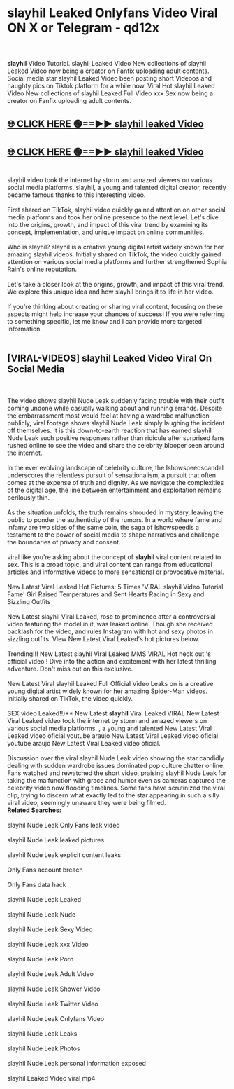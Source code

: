 <h1> slayhil Leaked Onlyfans Video Viral ON X or Telegram - qd12x </h1>

# 
<br>
<strong>slayhil</strong> Video Tutorial. slayhil Leaked Video New collections of  slayhil Leaked Video now being a creator on Fanfix uploading adult contents. Social media star slayhil Leaked Video been posting short Videoos and naughty pics on Tiktok platform for a while now. Viral Hot slayhil Leaked Video New collections of slayhil Leaked Full Video xxx Sex now being a creator on Fanfix uploading adult contents.
<br>

## [🌐 CLICK HERE 🟢==►► slayhil leaked Video ](https://onlyclips.site?title=slayhil&ref=git)


## [🌐 CLICK HERE 🟢==►► slayhil leaked Video ](https://onlyclips.site?title=slayhil&ref=git)

<br>
slayhil video took the internet by storm and amazed viewers on various social media platforms. slayhil, a young and talented digital creator, recently became famous thanks to this interesting video.
<br><br>
First shared on TikTok, slayhil video quickly gained attention on other social media platforms and took her online presence to the next level. Let's dive into the origins, growth, and impact of this viral trend by examining its concept, implementation, and unique impact on online communities.
<br><br>
Who is slayhil? slayhil is a creative young digital artist widely known for her amazing slayhil videos. Initially shared on TikTok, the video quickly gained attention on various social media platforms and further strengthened Sophia Rain's online reputation.
<br><br>
Let's take a closer look at the origins, growth, and impact of this viral trend. We explore this unique idea and how slayhil brings it to life in her video.
<br><br>
If you're thinking about creating or sharing viral content, focusing on these aspects might help increase your chances of success! If you were referring to something specific, let me know and I can provide more targeted information.
<br><br>
<h2>[VIRAL-VIDEOS] slayhil Leaked Video Viral On Social Media</h2>
<br><br>
The video shows slayhil Nude Leak suddenly facing trouble with their outfit coming undone while casually walking about and running errands. Despite the embarrassment most would feel at having a wardrobe malfunction publicly, viral footage shows slayhil Nude Leak simply laughing the incident off themselves. It is this down-to-earth reaction that has earned slayhil Nude Leak such positive responses rather than ridicule after surprised fans rushed online to see the video and share the celebrity blooper seen around the internet.
<br><br>
In the ever evolving landscape of celebrity culture, the Ishowspeedscandal underscores the relentless pursuit of sensationalism, a pursuit that often comes at the expense of truth and dignity. As we navigate the complexities of the digital age, the line between entertainment and exploitation remains perilously thin.
<br><br>
As the situation unfolds, the truth remains shrouded in mystery, leaving the public to ponder the authenticity of the rumors. In a world where fame and infamy are two sides of the same coin, the saga of Ishowspeedis a testament to the power of social media to shape narratives and challenge the boundaries of privacy and consent.
<br><br>
viral like you're asking about the concept of <strong>slayhil</strong> viral content related to sex. This is a broad topic, and viral content can range from educational articles and informative videos to more sensational or provocative material.
<br><br>
New Latest Viral Leaked Hot Pictures: 5 Times 'VIRAL slayhil Video Tutorial Fame' Girl Raised Temperatures and Sent Hearts Racing in Sexy and Sizzling Outfits
<br><br>
New Latest slayhil Viral Leaked, rose to prominence after a controversial video featuring the model in it, was leaked online. Though she received backlash for the video, and rules Instagram with hot and sexy photos in sizzling outfits. View New Latest Viral Leaked's hot pictures below.
<br><br>
Trending!!! New Latest slayhil Viral Leaked MMS VIRAL Hot heck out 's official video ! Dive into the action and excitement with her latest thrilling adventure. Don't miss out on this exclusive.
<br><br>
New Latest Viral slayhil Leaked Full Official Video Leaks on  is a creative young digital artist widely known for her amazing Spider-Man videos. Initially shared on TikTok, the video quickly.
<br><br>
SEX video Leaked!!)** New Latest <strong>slayhil</strong> Viral Leaked VIRAL New Latest Viral Leaked video took the internet by storm and amazed viewers on various social media platforms. , a young and talented New Latest Viral Leaked video oficial youtube araujo New Latest Viral Leaked video oficial youtube araujo New Latest Viral Leaked video oficial.
<br><br>
Discussion over the viral slayhil Nude Leak video showing the star candidly dealing with sudden wardrobe issues dominated pop culture chatter online. Fans watched and rewatched the short video, praising slayhil Nude Leak for taking the malfunction with grace and humor even as cameras captured the celebrity video now flooding timelines. Some fans have scrutinized the viral clip, trying to discern what exactly led to the star appearing in such a silly viral video, seemingly unaware they were being filmed.
<br>
<strong>Related Searches:</strong>
<br><br>
slayhil Nude Leak Only Fans leak video
<br><br>
slayhil Nude Leak leaked pictures
<br><br>
slayhil Nude Leak explicit content leaks
<br><br>
Only Fans account breach
<br><br>
Only Fans data hack
<br><br>
slayhil Nude Leak Leaked
<br><br>
slayhil Nude Leak Nude
<br><br>
slayhil Nude Leak Sexy Video
<br><br>
slayhil Nude Leak xxx Video
<br><br>
slayhil Nude Leak Porn
<br><br>
slayhil Nude Leak Adult Video
<br><br>
slayhil Nude Leak Shower Video
<br><br>
slayhil Nude Leak Twitter Video
<br><br>
slayhil Nude Leak Onlyfans Video
<br><br>
slayhil Nude Leak Leaks
<br><br>
slayhil Nude Leak Photos
<br><br>
slayhil Nude Leak personal information exposed
<br><br>
slayhil Leaked Video viral mp4